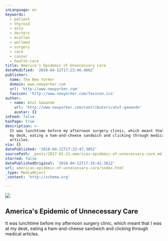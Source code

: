 ```yaml
---
inLanguage: en
keywords:
  - patient
  - thyroid
  - osio
  - doctors
  - mcallen
  - wellmed
  - surgery
  - care
  - cancer
  - health-care
title: America's Epidemic of Unnecessary Care
dateModified: '2018-04-12T17:23:46.406Z'
publisher:
  name: The New Yorker
  domain: www.newyorker.com
  url: 'http://www.newyorker.com'
  favicon: 'http://www.newyorker.com/favicon.ico'
author:
  - name: Atul Gawande
    url: 'http://www.newyorker.com/contributors/atul-gawande'
    avatar: {}
inFeed: false
hasPage: true
description: >-
  It was lunchtime before my afternoon surgery clinic, which meant that I was at
  my desk, eating a ham-and-cheese sandwich and clicking through medical
  articles.
via: {}
datePublished: '2018-04-12T17:23:47.305Z'
sourcePath: _posts/2017-01-21-americas-epidemic-of-unnecessary-care.md
starred: false
datePublishedOriginal: '2018-04-12T17:19:42.361Z'
url: americas-epidemic-of-unnecessary-care/index.html
_type: MediaObject
_context: 'http://schema.org'

---
```

<article style=""><img src="https://imgflo.herokuapp.com/graph/2b2431f8e7ba7b0/0273c760845593daafe003cad814439d/noop.jpg?input=http%3A%2F%2Fwww.newyorker.com%2Fwp-content%2Fuploads%2F2015%2F05%2F150511_r26484-1200-630-29123525.jpg" /><h1>America's Epidemic of Unnecessary Care</h1><p>It was lunchtime before my afternoon surgery clinic, which meant that I was at my desk, eating a ham-and-cheese sandwich and clicking through medical articles.</p></article>